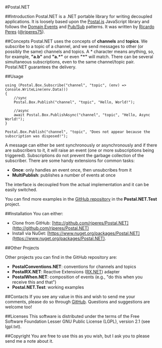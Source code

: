 ﻿#Postal.NET

##Introduction
Postal.NET is a .NET portable library for writing decoupled applications. It is loosely based upon the [Postal.js](https://github.com/postaljs) JavaScript library and follows the [Domain Events](http://martinfowler.com/eaaDev/DomainEvent.html) and [Pub/Sub](https://en.wikipedia.org/wiki/Publish%E2%80%93subscribe_pattern) patterns.
It was written by [Ricardo Peres](https://github.com/rjperes) ([@rjperes75](https://twitter.com/rjperes75)).

##Concepts
Postal.NET uses the concepts of **channels** and **topics**. We subscribe to a topic of a channel, and we send messages to other (or possibly the same) channels and topics. A * character means anything, so, for example, **"a.b"** and **"a.\*"** or even **"\*"** will match. There can be several simultaneous subscriptions, even to the same channel/topic pair. Postal.NET guarantees the delivery.

##Usage

    using (Postal.Box.Subscribe("channel", "topic", (env) => Console.WriteLine(env.Data)))
    {
        //sync
        Postal.Box.Publish("channel", "topic", "Hello, World!");

        //async
        await Postal.Box.PublishAsync("channel", "topic", "Hello, Async World!");
    }

    Postal.Box.Publish("channel", "topic", "Does not appear because the subscription was disposed!");

A message can either be sent synchronously or asynchronously and if there are subscribers to it, it will raise an event (one or more subscriptions being triggered). Subscriptions do not prevent the garbage collection of the subscriber.
There are some handy extensions for common tasks:

- **Once**: only handles an event once, then unsubcribes from it
- **MultiPublish**: publishes a number of events at once

The interface is decoupled from the actual implementation and it can be easily switched.

You can find more examples in the [GitHub repository](https://github.com/rjperes/Postal.NET) in the **Postal.NET.Test** project.


##Installation
You can either:

- Clone from GitHub: [http://github.com/rjperes/Postal.NET](http://github.com/rjperes/Postal.NET)
- Install via NuGet: [https://www.nuget.org/packages/Postal.NET](https://www.nuget.org/packages/Postal.NET).

##Other Projects

Other projects you can find in the GitHub repository are:

- **PostalConventions.NET**: conventions for channels and topics
- **PostalRX.NET**: Reactive Extensions ([RX.NET](https://github.com/Reactive-Extensions/Rx.NET)) adapter
- **PostalWhen.NET**: composition of events (e.g., "do this when you receive this and that")
- **Postal.NET.Test**: working examples

##Contacts
If you see any value in this and wish to send me your comments, please do so through [GitHub](https://github.com/rjperes/Postal.NET). Questions and suggestions are welcome too!

##Licenses
This software is distributed under the terms of the Free Software Foundation Lesser GNU Public License (LGPL), version 2.1 (see lgpl.txt).

##Copyright
You are free to use this as you wish, but I ask you to please send me a note about it.